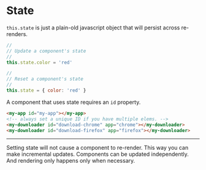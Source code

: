 # State

`this.state` is just a plain-old javascript object that will persist across
re-renders.

```js
//
// Update a component's state
//
this.state.color = 'red'

//
// Reset a component's state
//
this.state = { color: 'red' }
```

A component that uses state requires an `id` property.

```html
<my-app id="my-app"></my-app>
<!-- always set a unique ID if you have multiple elems. -->
<my-downloader id="download-chrome" app="chrome"></my-downloader>
<my-downloader id="download-firefox" app="firefox"></my-downloader>
```

---

Setting state will not cause a component to re-render. This way you can
make incremental updates. Components can be updated independently. And
rendering only happens only when necessary.
